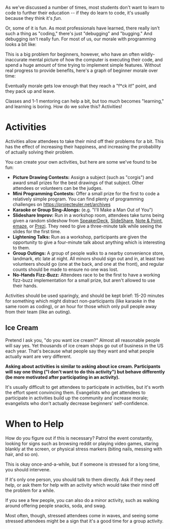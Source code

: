 As we've discussed a number of times, most students don't want to learn to code to further their education -- if they do learn to code, it's usually because they think it's _fun._

Or, some of it is fun. As most professionals have learned, there really isn't such a thing as "coding," there's just "debugging" and "bugging." And debugging isn't really fun. For most of us, our morale with programming looks a bit like:

This is a big problem for beginners, however, who have an often wildly-inaccurate mental picture of how the computer is executing their code, and spend a huge amount of time trying to implement simple features. Without real progress to provide benefits, here's a graph of beginner morale over time:

Eventually morale gets low enough that they reach a "f\*ck it!" point, and they pack up and leave.

Classes and 1-1 mentoring can help a bit, but too much becomes "learning," and learning is boring. How do we solve this? Activities!

# Activities

Activities allow attendees to take their mind off their problems for a bit. This has the effect of increasing their happiness, and increasing the probability of actually solving their problem.

You can create your own activities, but here are some we've found to be fun:

* **Picture Drawing Contests:** Assign a subject (such as "corgis") and award small prizes for the best drawings of that subject. Other attendees or volunteers can be the judges.
* **Mini Programming Contests:** Offer a small prize for the first to code a relatively simple program. You can find plenty of programming challenges on https://projecteuler.net/archives
* **Karaoke or Group Sing-Alongs:** (e.g. "I'll Make a Man Out of You") 
* **Slideshare Improv:** Run in a workshop room, attendees take turns being given a random slideshow from [SpeakerDeck](https://speakerdeck.com/), [SlideShare](http://www.slideshare.net/), [Note & Point](http://noteandpoint.com/), [emaze](https://www.emaze.com/get-inspired/), or [Prezi](https://prezi.com/gallery/). They need to give a three-minute talk while seeing the slides for the first time.
* **Lightening Talks:** Run as a workshop, participants are given the opportunity to give a four-minute talk about anything which is interesting to them.
* **Group Outings:** A group of people walks to a nearby convenience store, landmark, etc late at night. All minors should sign out and in, at least two volunteers should go (one at the back, and one at the front), and regular counts should be made to ensure no one was lost.
* **No-Hands Fizz-Buzz:** Attendees race to be the first to have a working fizz-buzz implementation for a small prize, but aren't allowed to use their hands.

Activities should be used sparingly, and should be kept brief: 15-20 minutes for something which might distract non-participants \(like karaoke in the same room as coding\), or an hour for those which only pull people away from their team \(like an outing\).

## Ice Cream

Pretend I ask you, "do you want ice cream?" Almost all reasonable people will say yes. Yet thousands of ice cream shops go out of business in the US each year. That's because what people say they want and what people actually want are very different.

**Asking about activities is similar to asking about ice cream. Participants will say one thing \("I don't want to do this activity"\) but behave differently \(be more motivated after participating in an activity\).**

It's usually difficult to get attendees to participate in activities, but it's worth the effort spent convincing them. Evangelists who get attendees to participate in activities build up the community and increase morale; evangelists who don't actually decrease beginners' self-confidence.

# When to Help

How do you figure out if this is necessary? Patrol the event constantly, looking for signs such as browsing reddit or playing video games, staring blankly at the screen, or physical stress markers \(biting nails, messing with hair, and so on\).

This is okay once-and-a-while, but if someone is stressed for a long time, you should intervene.

If it's only one person, you should talk to them directly. Ask if they need help, or ask them for help with an activity which would take their mind off the problem for a while.

If you see a few people, you can also do a minor activity, such as walking around offering people snacks, soda, and swag.

Most often, though, stressed attendees come in waves, and seeing some stressed attendees might be a sign that it's a good time for a group activity.

